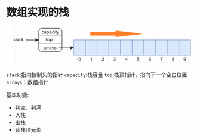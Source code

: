 # 数组实现的栈
![](./pic/20180215232429.png)

`stack`:指向控制头的指针 `capacity`:栈容量 `top`:栈顶指针，指向下一个空白位置 `arrays`：数组指针

基本功能:

*	判空、判满
*	入栈
*	出栈
*	读栈顶元素
